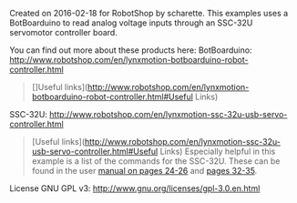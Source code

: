 Created on 2016-02-18 for RobotShop by scharette.
This examples uses a BotBoarduino to read analog voltage inputs through an SSC-32U servomotor controller board.

You can find out more about these products here:
BotBoarduino: http://www.robotshop.com/en/lynxmotion-botboarduino-robot-controller.html
> []Useful links](http://www.robotshop.com/en/lynxmotion-botboarduino-robot-controller.html#Useful Links)

SSC-32U: http://www.robotshop.com/en/lynxmotion-ssc-32u-usb-servo-controller.html
> [Useful links](http://www.robotshop.com/en/lynxmotion-ssc-32u-usb-servo-controller.html#Useful Links)
> Especially helpful in this example is a list of the commands for the SSC-32U. These can be found in the user [manual on pages 24-26](http://www.lynxmotion.com/images/data/lynxmotion_ssc-32u_usb_user_guide.pdf#page=24) and [pages 32-35](http://www.lynxmotion.com/images/data/lynxmotion_ssc-32u_usb_user_guide.pdf#page=32).

License GNU GPL v3: http://www.gnu.org/licenses/gpl-3.0.en.html
